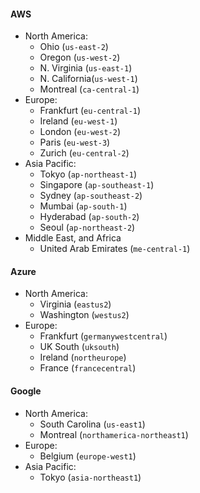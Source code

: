 #### AWS

* North America:
    * Ohio (`us-east-2`)
    * Oregon (`us-west-2`)
    * N. Virginia (`us-east-1`)
    * N. California(`us-west-1`)
    * Montreal (`ca-central-1`)
* Europe:
    * Frankfurt (`eu-central-1`)
    * Ireland (`eu-west-1`)
    * London (`eu-west-2`)
    * Paris (`eu-west-3`)
    * Zurich (`eu-central-2`)
* Asia Pacific:
    * Tokyo (`ap-northeast-1`)
    * Singapore (`ap-southeast-1`)
    * Sydney (`ap-southeast-2`)
    * Mumbai (`ap-south-1`)
    * Hyderabad (`ap-south-2`)
    * Seoul (`ap-northeast-2`)
* Middle East, and Africa
    * United Arab Emirates (`me-central-1`)

#### Azure

* North America:
    * Virginia (`eastus2`)
    * Washington (`westus2`)
* Europe:
    * Frankfurt (`germanywestcentral`)
    * UK South (`uksouth`)
    * Ireland (`northeurope`)
    * France (`francecentral`)  

#### Google

* North America:
    * South Carolina (`us-east1`)
    * Montreal (`northamerica-northeast1`)
* Europe:
    * Belgium (`europe-west1`)
* Asia Pacific:
    * Tokyo (`asia-northeast1`)
    